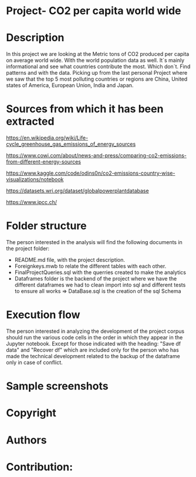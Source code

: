 # Project- CO2 per capita world wide

# Description

In this project we are looking at the Metric tons of CO2 produced per capita on average world wide. With the world population data as well. 
It´s mainly informational and see what countries contribute the most. Which don´t. Find patterns and with the data. Picking up from the last personal Project where we saw that the top 5 most polluting countries or regions are China, United states of America, European Union, India and Japan. 


# Sources from which it has been extracted
https://en.wikipedia.org/wiki/Life-cycle_greenhouse_gas_emissions_of_energy_sources

https://www.cowi.com/about/news-and-press/comparing-co2-emissions-from-different-energy-sources

https://www.kaggle.com/code/odins0n/co2-emissions-country-wise-visualizations/notebook

https://datasets.wri.org/dataset/globalpowerplantdatabase

https://www.ipcc.ch/

# Folder structure

The person interested in the analysis will find the following documents in the project folder:

- README.md file, with the project description.
- Foreignkeys.mwb to relate the different tables with each other. 
- FinalProjectQueries.sql with the querries created to make the analytics
- Dataframes folder is the backend of the project where we have the different dataframes we had to clean import into sql and different tests to ensure all works => DataBase.sql is the creation of the sql Schema

# Execution flow

The person interested in analyzing the development of the project corpus should run the various code cells in the order in which they appear in the Jupyter notebook.
Except for those indicated with the heading: "Save df data" and "Recover df" which are included only for the person who has made the technical development related to the backup of the dataframe only in case of conflict.

# Sample screenshots



# Copyright



# Authors



# Contribution: 


